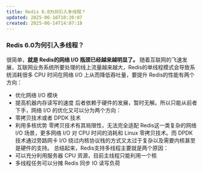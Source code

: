 ```yaml
---
title: Redis 6.0为何引入多线程？
updated: 2025-06-16T10:20:07
created: 2025-06-14T14:07:18
---
```


### Redis 6.0为何引入多线程？
很简单，**就是 Redis的网络 I/O 瓶颈已经越来越明显了。**
随着互联网的飞速发展，互联网业务系统所要处理的线上流量越来越大，Redis的单线程模式会导致系统消耗很多 CPU 时间在网络 I/O 上从而降低吞吐量，要提升 Redis的性能有两个方向：
- 优化网络 I/O 模块
- 提高机器内存读写的速度
后者依赖于硬件的发展，暂时无解。所以只能从前者下手，网络 I/O 的优化又可以分为两个方向：
- 零拷贝技术或者 DPDK 技术
- 利用多核优势
零拷贝技术有其局限性，无法完全适配 Redis这一类复杂的网络 I/O 场景，更多网络 I/O 对 CPU 时间的消耗和 Linux 零拷贝技术。而 DPDK 技术通过旁路网卡 I/O 绕过内核协议栈的方式又太过于复杂以及需要内核甚至是硬件的支持。
总结起来，Redis支持多线程主要就是两个原因：
- 可以充分利用服务器 CPU 资源，目前主线程只能利用一个核
- 多线程任务可以分摊 Redis 同步 IO 读写负荷
